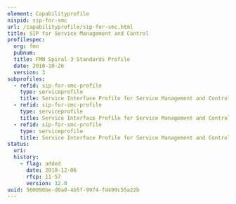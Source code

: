 ```yaml
---
element: Capabilityprofile
nispid: sip-for-smc
url: /capabilityprofile/sip-for-smc.html
title: SIP for Service Management and Control
profilespec:
  org: fmn
  pubnum: 
  title: FMN Spiral 3 Standards Profile
  date: 2018-10-26
  version: 3
subprofiles:
  - refid: sip-for-smc-profile
    type: serviceprofile
    title: Service Interface Profile for Service Management and Control Service Profile
  - refid: sip-for-smc-profile
    type: serviceprofile
    title: Service Interface Profile for Service Management and Control Service Profile
  - refid: sip-for-smc-profile
    type: serviceprofile
    title: Service Interface Profile for Service Management and Control Service Profile
status:
  uri: 
  history: 
    - flag: added
      date: 2018-12-06
      rfcp: 11-57
      version: 12.0
uuid: 560098be-d0a8-4b5f-9974-fd499c55a22b
---
```

